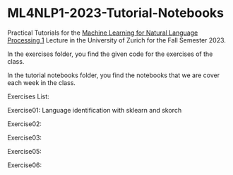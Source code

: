 # ML4NLP1-2023-Tutorial-Notebooks
Practical Tutorials for the [Machine Learning for Natural Language Processing 1](https://studentservices.uzh.ch/uzh/anonym/vvz/?sap-language=EN&sap-ui-language=EN#/details/2023/003/SM/50941599) Lecture in the University of Zurich for the Fall Semester 2023.

In the exercises folder, you find the given code for the exercises of the class.

In the tutorial notebooks folder, you find the notebooks that we are cover each week in the class.

Exercises List:

Exercise01: Language identification with sklearn and skorch

Exercise02:

Exercise03:

Exercise05:

Exercise06:
